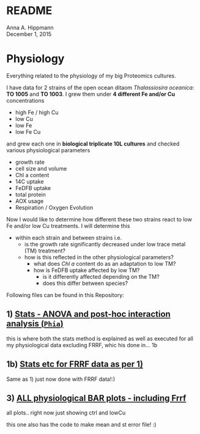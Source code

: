 # README
Anna A. Hippmann  
December 1, 2015  



# Physiology

Everything related to the physiology of my big Proteomics cultures.

I have data for 2 strains of the open ocean ditaom  _Thalassiosira oceanica_: **TO 1005** and **TO 1003**.
I grew them under **4 different Fe and/or Cu** concentrations

* high Fe / high Cu
* low Cu
* low Fe
* low Fe Cu

and grew each one in **biological triplicate 10L cultures** and checked various physiological parameters

* growth rate
* cell size and volume
* Chl a content
* 14C uptake
* FeDFB uptake
* total protein
* AOX usage
* Respiration / Oxygen Evolution

Now I would like to determine how different these two strains react to low Fe and/or low Cu treatments. I will determine this

* within each strain and between strains i.e.
  + is the growth rate significantly decreased under low trace metal (TM) treatment?
  + how is this reflected in the other physiological parameters?
    + what does _Chl a_ content do as an adaptation to low TM?
    + how is FeDFB uptake affected by low TM?
      + is it differently affected depending on the TM?
      + does this differ between species?

Following files can be found in this Repository:

## 1) [Stats - ANOVA and post-hoc interaction analysis (`Phia`)](https://github.com/ahippman/Physiology/blob/master/01_Linear_Model_Anova.md)
this is where both the stats method is explained as well as executed for all my physiological data excluding FRRF, whic his done in... 1b

## 1b) [Stats etc for FRRF data as per 1)](https://github.com/ahippman/Physiology/blob/master/01b_Linear_Model_Anova_FRRF_data.md)
Same as 1) just now done with FRRF data!:)

## 3) [ALL physiological BAR plots - including Frrf](https://github.com/ahippman/Physiology/blob/master/03_All_Physiological_FRRF_Plots.md)
all plots.. right now just showing ctrl and lowCu

this one also has the code to make mean and st error file! :)


